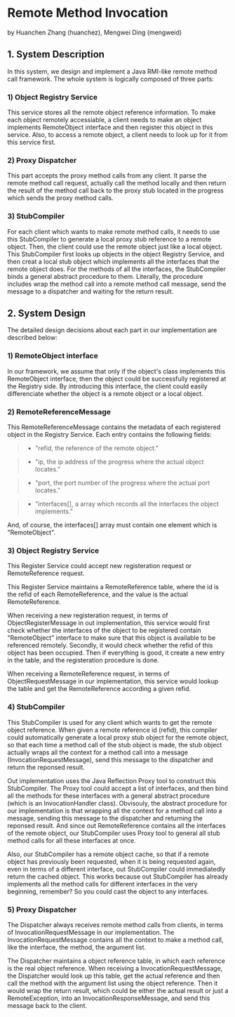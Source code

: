 # Remote Method Invocation
by Huanchen Zhang (huanchez), Mengwei Ding (mengweid)

## 1. System Description


In this system, we design and implement a Java RMI-like remote method call
framework. The whole system is logically composed of three parts:

### 1) Object Registry Service

This service stores all the remote object reference information. To make
each object remotely accessiable, a client needs to make an object implements
RemoteObject interface and then register this object in this service. Also, to
access a remote object, a client needs to look up for it from this service first.

### 2) Proxy Dispatcher

This part accepts the proxy method calls from any client. It parse the remote
method call request, actually call the method locally and then return the result
of the method call back to the proxy stub located in the progress which sends the
proxy method calls.

### 3) StubCompiler

For each client which wants to make remote method calls, it needs to use this
StubCompiler to generate a local proxy stub reference to a remote object. Then,
the client could use the remote object just like a local object. This StubCompiler
first looks up objects in the object Registry Service, and then creat a local stub
object which implements all the interfaces that the remote object does. For the 
methods of all the interfaces, the StubCompiler binds a general abstract procedure
to them. Literally, the procedure includes wrap the method call into a remote method
call message, send the message to a dispatcher and waiting for the return result.

## 2. System Design

The detailed design decisions about each part in our implementation are described below:

### 1) RemoteObject interface

In our framework, we assume that only if the object's class implements this RemoteObject
interface, then the object could be successfully registered at the Registry side. By introducing
this interface, the client could easily differenciate whether the object is a remote object or
a local object.

### 2) RemoteReferenceMessage

This RemoteReferenceMessage contains the metadata of each registered object in the Registry
Service. Each entry contains the following fields:

> * "refid, the reference of the remote object."

> * "ip, the ip address of the progress where the actual object locates."

> * "port, the port number of the progress where the actual port locates."

> * "interfaces[], a array which records all the interfaces the object implements."

And, of course, the interfaces[] array must contain one element which is "RemoteObject".

### 3) Object Registry Service

This Register Service could accept new registeration request or RemoteReference request.

This Register Service maintains a RemoteReference table, where the id is the refid of each
RemoteReference, and the value is the actual RemoteReference.
	
When receiving a new registeration request, in terms of ObjectRegisterMessage in out implementation, 
this service would first check whether the interfaces
of the object to be registered contain "RemoteObject" interface to make sure that this object is available
to be referenced remotely. Secondly, it would check whether the refid of this object has been occupied.
Then if everything is good, it create a new entry in the table, and the registeration procedure is done.

When receiving a RemoteReference request, in terms of ObjectRequestMessage in our implementation, this 
service would lookup the table and get the RemoteReference according a given refid.

### 4) StubCompiler
	
This StubCompiler is used for any client which wants to get the remote object reference. When given a remote
reference id (refid), this compiler could automatically generate a local proxy stub object for the remote object,
so that each time a method call of the stub object is made, the stub object actually wraps all the context for a method
call into a message (InvocationRequestMessage), send this message to the dispatcher and return the reponsed result.

Out implementation uses the Java Reflection Proxy tool to construct this StubCompiler. The Proxy tool could accept
a list of interfaces, and then bind all the methods for these interfaces with a general abstract procedure (which is 
an InvocationHandler class). Obvisouly, the abstract procedure for our implementation is that wrapping all the context for a method
call into a message, sending this message to the dispatcher and returning the reponsed result. And since out RemoteReference
contains all the interfaces of the remote object, our StubCompiler uses Proxy tool to general all stub method calls for all
these interfaces at once.

Also, our StubCompiler has a remote object cache, so that if a remote object has previously been requested, when it
is being requested again, even in terms of a different interface, out StubCompiler could immediatedly return the cached
object. This works because out StubCompiler has already implements all the method calls for different interfaces in the very
beginning, remember? So you could cast the object to any interfaces.

### 5) Proxy Dispatcher
	
The Dispatcher always receives remote method calls from clients, in terms of InvocationRequestMessage in our implementation.
The InvocationRequestMessage contains all the context to make a method call, like the interface, the method, the argument list.

The Dispatcher maintains a object reference table, in which each reference is the real object reference. When receiving a 
InvocationRequestMessage, the Dispatcher would look up this table, get the actual reference and then call the method with the 
argument list using the object reference. Then it would wrap the return result, which could be either the actual result or just a 
RemoteException, into an InvocationResponseMessage, and send this message back to the client.
	
